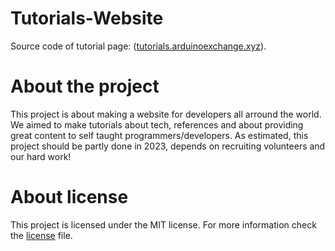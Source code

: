 # Tutorials-Website
Source code of tutorial page: ([tutorials.arduinoexchange.xyz](https://tutorials.arduinoexchange.xyz)).
# About the project
This project is about making a website for developers all arround the world. We aimed to make tutorials about tech, references and about providing great content to self taught programmers/developers.
As estimated, this project should be partly done in 2023, depends on recruiting volunteers and our hard work! 

# About license
This project is licensed under the MIT license. For more information check the [license](https://github.com/Arduino-Exchange/tutorials-website/blob/main/LICENSE) file.
